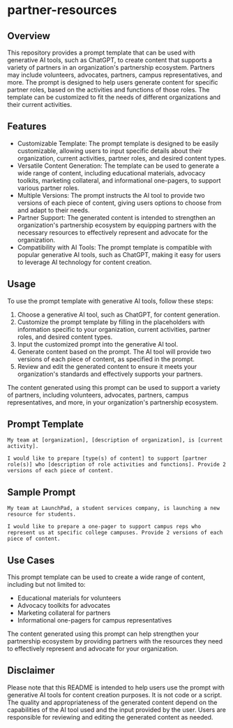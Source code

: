 # partner-resources

## Overview
This repository provides a prompt template that can be used with generative AI tools, such as ChatGPT, to create content that supports a variety of partners in an organization's partnership ecosystem. Partners may include volunteers, advocates, partners, campus representatives, and more. The prompt is designed to help users generate content for specific partner roles, based on the activities and functions of those roles. The template can be customized to fit the needs of different organizations and their current activities.

## Features

- Customizable Template: The prompt template is designed to be easily customizable, allowing users to input specific details about their organization, current activities, partner roles, and desired content types.
- Versatile Content Generation: The template can be used to generate a wide range of content, including educational materials, advocacy toolkits, marketing collateral, and informational one-pagers, to support various partner roles.
- Multiple Versions: The prompt instructs the AI tool to provide two versions of each piece of content, giving users options to choose from and adapt to their needs.
- Partner Support: The generated content is intended to strengthen an organization's partnership ecosystem by equipping partners with the necessary resources to effectively represent and advocate for the organization.
- Compatibility with AI Tools: The prompt template is compatible with popular generative AI tools, such as ChatGPT, making it easy for users to leverage AI technology for content creation.

## Usage

To use the prompt template with generative AI tools, follow these steps:

1. Choose a generative AI tool, such as ChatGPT, for content generation.
2. Customize the prompt template by filling in the placeholders with information specific to your organization, current activities, partner roles, and desired content types.
3. Input the customized prompt into the generative AI tool.
4. Generate content based on the prompt. The AI tool will provide two versions of each piece of content, as specified in the prompt.
5. Review and edit the generated content to ensure it meets your organization's standards and effectively supports your partners.

The content generated using this prompt can be used to support a variety of partners, including volunteers, advocates, partners, campus representatives, and more, in your organization's partnership ecosystem.

## Prompt Template
```
My team at [organization], [description of organization], is [current activity].

I would like to prepare [type(s) of content] to support [partner role(s)] who [description of role activities and functions]. Provide 2 versions of each piece of content.
```

## Sample Prompt
```
My team at LaunchPad, a student services company, is launching a new resource for students.

I would like to prepare a one-pager to support campus reps who represent us at specific college campuses. Provide 2 versions of each piece of content.
```

## Use Cases
This prompt template can be used to create a wide range of content, including but not limited to:
- Educational materials for volunteers
- Advocacy toolkits for advocates
- Marketing collateral for partners
- Informational one-pagers for campus representatives

The content generated using this prompt can help strengthen your partnership ecosystem by providing partners with the resources they need to effectively represent and advocate for your organization.

## Disclaimer
Please note that this README is intended to help users use the prompt with generative AI tools for content creation purposes. It is not code or a script. The quality and appropriateness of the generated content depend on the capabilities of the AI tool used and the input provided by the user. Users are responsible for reviewing and editing the generated content as needed.
